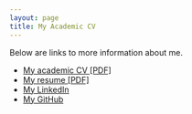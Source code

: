 ```yaml
---
layout: page
title: My Academic CV
---
```


<!-- Text stuff -->
<p>Below are links to more information about me.</p>
<ul>
<li><a href="https://maciejkos.github.io/assets/documents/Maciej_R_Kos_cv_31-03-2021_public.pdf">My academic CV [PDF]</a></li>
<li><a href="https://maciejkos.github.io/assets/documents/Maciej Kos - resume - current.pdf">My resume [PDF]</a></li>
<li><a href="https://www.linkedin.com/in/maciejkos/">My LinkedIn</a></li>
<li><a href="https://github.com/maciejkos">My GitHub</a></li>
</ul>
